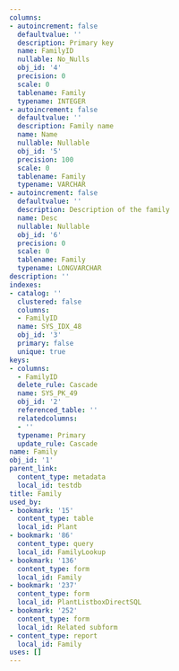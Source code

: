 ```yaml
---
columns:
- autoincrement: false
  defaultvalue: ''
  description: Primary key
  name: FamilyID
  nullable: No_Nulls
  obj_id: '4'
  precision: 0
  scale: 0
  tablename: Family
  typename: INTEGER
- autoincrement: false
  defaultvalue: ''
  description: Family name
  name: Name
  nullable: Nullable
  obj_id: '5'
  precision: 100
  scale: 0
  tablename: Family
  typename: VARCHAR
- autoincrement: false
  defaultvalue: ''
  description: Description of the family
  name: Desc
  nullable: Nullable
  obj_id: '6'
  precision: 0
  scale: 0
  tablename: Family
  typename: LONGVARCHAR
description: ''
indexes:
- catalog: ''
  clustered: false
  columns:
  - FamilyID
  name: SYS_IDX_48
  obj_id: '3'
  primary: false
  unique: true
keys:
- columns:
  - FamilyID
  delete_rule: Cascade
  name: SYS_PK_49
  obj_id: '2'
  referenced_table: ''
  relatedcolumns:
  - ''
  typename: Primary
  update_rule: Cascade
name: Family
obj_id: '1'
parent_link:
  content_type: metadata
  local_id: testdb
title: Family
used_by:
- bookmark: '15'
  content_type: table
  local_id: Plant
- bookmark: '86'
  content_type: query
  local_id: FamilyLookup
- bookmark: '136'
  content_type: form
  local_id: Family
- bookmark: '237'
  content_type: form
  local_id: PlantListboxDirectSQL
- bookmark: '252'
  content_type: form
  local_id: Related subform
- content_type: report
  local_id: Family
uses: []
---
```

